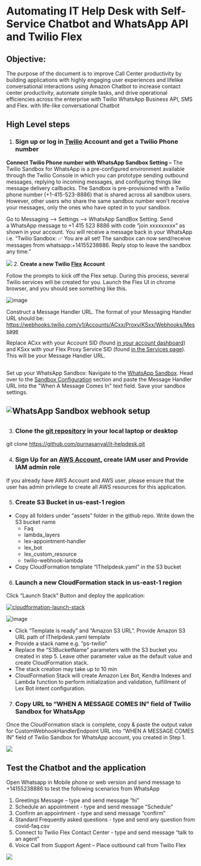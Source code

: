 # **Automating IT Help Desk with Self-Service Chatbot and WhatsApp API and Twilio Flex**

## **Objective:** 
The purpose of the document is to improve Call Center productivity by building applications with highly engaging user experiences and lifelike conversational interactions using Amazon Chatbot to increase contact center productivity, automate simple tasks, and drive operational efficiencies across the enterprise with Twilio WhatsApp Business API, SMS and Flex. with life-like conversational Chatbot

## **High Level steps**
1. ### Sign up or log in  [Twilio](https://www.twilio.com/console) Account and get a Twilio Phone number
**Connect Twilio Phone number with WhatsApp Sandbox Setting –** The Twilio Sandbox for WhatsApp is a pre-configured environment available through the Twilio Console in which you can prototype sending outbound messages, replying to incoming messages, and configuring things like message delivery callbacks. The Sandbox is pre-provisioned with a Twilio phone number (+1-415-523-8886) that is shared across all sandbox users. However, other users who share the same sandbox number won't receive your messages, only the ones who have opted in to your sandbox.

Go to Messaging --> Settings -->  WhatsApp SandBox Setting. Send a WhatsApp message to +1 415 523 8886 with code “join xxxxxxxxx” as shown in your account. You will receive a message back in your WhatsApp i.e. “Twilio Sandbox: ✅ You are all set! The sandbox can now send/receive messages from whatsapp:+14155238886. Reply stop to leave the sandbox any time.”

![](Aspose.Words.d672e59f-f91e-4ac4-b704-f109e33c8b96.002.png)
2. **Create a new Twilio [Flex](https://www.twilio.com/console/projects/create?g=/console/flex/setup&t=96e837a3b43a8c7981af899eaae92b968887485e3f454d330a821ab7c8738d5e) Account**

Follow the prompts to kick off the Flex setup. During this process, several Twilio services will be created for you. Launch the Flex UI in chrome browser, and you should see something like this.

![image](https://user-images.githubusercontent.com/40875938/133193617-27698464-de75-409d-b293-9ec17f9ae276.png)

Construct a Message Handler URL. The format of your Messaging Handler URL should be:
https://webhooks.twilio.com/v1/Accounts/ACxx/Proxy/KSxx/Webhooks/Message

Replace ACxx with your Account SID (found [in your account dashboard](https://www.twilio.com/console)) and KSxx with your Flex Proxy Service SID (found [in the Services page](https://www.twilio.com/console/proxy/services)). This will be your Message Handler URL.
##
Set up your WhatsApp Sandbox:   Navigate to the [WhatsApp Sandbox](https://www.twilio.com/console/sms/whatsapp/sandbox).  Head over to the [Sandbox Configuration](https://www.twilio.com/console/sms/whatsapp/sandbox) section and paste the Message Handler URL into the "When A Message Comes In" text field. Save your sandbox settings.
## ![WhatsApp Sandbox webhook setup](https://twilio-cms-prod.s3.amazonaws.com/images/jRf5uNLU\_ma2REupARpo-\_FhZNmLXoFMc5e2QSfpiR1pII.width-800.png)
##
3. ### Clone the [git repository](https://github.com/purnasanyal/WhatsApp.git) in your local laptop or desktop

git clone <https://github.com/purnasanyal/it-helpdesk.git>

4. ### Sign Up for an [AWS Account](https://docs.aws.amazon.com/lexv2/latest/dg/gs-account.html), create IAM user and Provide IAM admin role

If you already have AWS Account and AWS user, please ensure that the user has admin privilege to create all AWS resources for this application.

5. ### Create S3 Bucket in us-east-1 region
- Copy all folders under “assets” folder in the github repo. Write down the S3 bucket name
  - Faq
  - lambda\_layers
  - lex-appointment-handler
  - lex\_bot
  - lex\_custom\_resource
  - twilio-webhook-lambda
- Copy CloudFormation template “IThelpdesk.yaml” in the S3 bucket

6. ### Launch a new CloudFormation stack in us-east-1 region

Click “Launch Stack” Button and deploy the application:

[![cloudformation-launch-stack](https://s3.amazonaws.com/cloudformation-examples/cloudformation-launch-stack.png)](https://console.aws.amazon.com/cloudformation/home?region=us-east-1#/stacks/create/template)

![image](https://user-images.githubusercontent.com/40875938/133193922-9d5fc723-e8ea-40ea-b3c3-ad5170fcad3c.png)

- Click “Template is ready” and “Amazon S3 URL”. Provide Amazon S3 URL path of  IThelpdesk.yaml template
- Provide a stack name e.g. “ps-twilio”
- Replace the “S3BucketName” parameters with the S3 bucket you created in step 5. Leave other parameter value as the default value and create CloudFormation stack.
- The stack creation may take up to 10 min
- CloudFormation Stack will create Amazon Lex Bot, Kendra Indexes and Lambda function to perform initialization and validation, fulfillment of Lex Bot intent configuration.
7. ### Copy URL to “WHEN A MESSAGE COMES IN” field of Twilio Sandbox for WhatsApp

Once the CloudFormation stack is complete, copy & paste the output value for CustomWebhookHandlerEndpoint URL into “WHEN A MESSAGE COMES IN” field of Twilio Sandbox for WhatsApp account, you created in Step 1. 

![](Aspose.Words.d672e59f-f91e-4ac4-b704-f109e33c8b96.005.png)


## **Test the Chatbot and the application**
Open Whatsapp in Mobile phone or web version and send message to +14155238886  to test the following scenarios from WhatsApp

1. Greetings Message – type and send message  “hi” 
1. Schedule an appointment -  type and send message  “Schedule”
1. Confirm an appointment  - type and send message  “confirm”
1. Standard Frequently asked questions - type and send any question from covid-faq.csv
1. Connect to Twilio Flex Contact Center - type and send message  “talk to an agent”
1. Voice Call from Support Agent – Place outbound call from Twilio Flex

![](Aspose.Words.d672e59f-f91e-4ac4-b704-f109e33c8b96.006.png)
